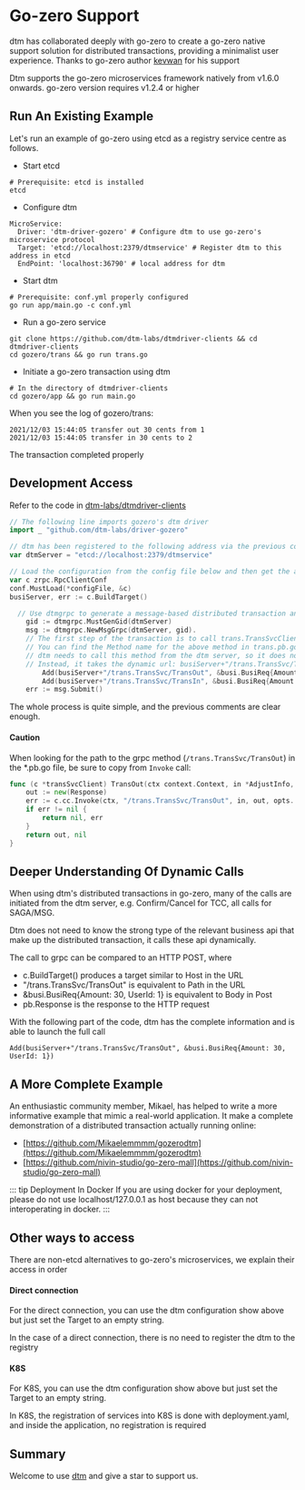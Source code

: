 # Go-zero Support
dtm has collaborated deeply with go-zero to create a go-zero native support solution for distributed transactions, providing a minimalist user experience. Thanks to go-zero author [kevwan](https://github.com/kevwan) for his support

Dtm supports the go-zero microservices framework natively from v1.6.0 onwards. go-zero version requires v1.2.4 or higher

## Run An Existing Example
Let's run an example of go-zero using etcd as a registry service centre as follows.

- Start etcd
```
# Prerequisite: etcd is installed
etcd
```
- Configure dtm
```
MicroService:
  Driver: 'dtm-driver-gozero' # Configure dtm to use go-zero's microservice protocol
  Target: 'etcd://localhost:2379/dtmservice' # Register dtm to this address in etcd
  EndPoint: 'localhost:36790' # local address for dtm
```
- Start dtm
```
# Prerequisite: conf.yml properly configured
go run app/main.go -c conf.yml
```
- Run a go-zero service
```
git clone https://github.com/dtm-labs/dtmdriver-clients && cd dtmdriver-clients
cd gozero/trans && go run trans.go
```
- Initiate a go-zero transaction using dtm
```
# In the directory of dtmdriver-clients
cd gozero/app && go run main.go
```

When you see the log of gozero/trans:
```
2021/12/03 15:44:05 transfer out 30 cents from 1
2021/12/03 15:44:05 transfer in 30 cents to 2
```
The transaction completed properly

## Development Access
Refer to the code in [dtm-labs/dtmdriver-clients](https://github.com/dtm-labs/dtmdriver-clients/blob/main/gozero/app/main.go)

``` go
// The following line imports gozero's dtm driver
import _ "github.com/dtm-labs/driver-gozero"

// dtm has been registered to the following address via the previous configuration, so use that address in dtmgrpc
var dtmServer = "etcd://localhost:2379/dtmservice"

// Load the configuration from the config file below and then get the address of the business service via BuildTarget
var c zrpc.RpcClientConf
conf.MustLoad(*configFile, &c)
busiServer, err := c.BuildTarget()

  // Use dtmgrpc to generate a message-based distributed transaction and commit it
	gid := dtmgrpc.MustGenGid(dtmServer)
	msg := dtmgrpc.NewMsgGrpc(dtmServer, gid).
    // The first step of the transaction is to call trans.TransSvcClient.TransOut
    // You can find the Method name for the above method in trans.pb.go as "/trans.TransSvc/TransOut"
    // dtm needs to call this method from the dtm server, so it does not take a strong type
    // Instead, it takes the dynamic url: busiServer+"/trans.TransSvc/TransOut"
		Add(busiServer+"/trans.TransSvc/TransOut", &busi.BusiReq{Amount: 30, UserId: 1}).
		Add(busiServer+"/trans.TransSvc/TransIn", &busi.BusiReq{Amount: 30, UserId: 2})
	err := msg.Submit()

```

The whole process is quite simple, and the previous comments are clear enough.


#### Caution
When looking for the path to the grpc method (`/trans.TransSvc/TransOut`) in the *.pb.go file, be sure to copy from `Invoke` call:
``` go
func (c *transSvcClient) TransOut(ctx context.Context, in *AdjustInfo, opts ...grpc.CallOption) (*Response, error) {
	out := new(Response)
	err := c.cc.Invoke(ctx, "/trans.TransSvc/TransOut", in, out, opts...)
	if err != nil {
		return nil, err
	}
	return out, nil
}
```

## Deeper Understanding Of Dynamic Calls
When using dtm's distributed transactions in go-zero, many of the calls are initiated from the dtm server, e.g. Confirm/Cancel for TCC, all calls for SAGA/MSG.

Dtm does not need to know the strong type of the relevant business api that make up the distributed transaction, it calls these api dynamically.

The call to grpc can be compared to an HTTP POST, where

- c.BuildTarget() produces a target similar to Host in the URL
- "/trans.TransSvc/TransOut" is equivalent to Path in the URL
- &busi.BusiReq{Amount: 30, UserId: 1} is equivalent to Body in Post
- pb.Response is the response to the HTTP request

With the following part of the code, dtm has the complete information and is able to launch the full call

`Add(busiServer+"/trans.TransSvc/TransOut", &busi.BusiReq{Amount: 30, UserId: 1})`

## A More Complete Example
An enthusiastic community member, Mikael, has helped to write a more informative example that mimic a real-world application. It make a complete demonstration of a distributed transaction actually running online:

- [https://github.com/Mikaelemmmm/gozerodtm](https://github.com/Mikaelemmmm/gozerodtm)
- [https://github.com/nivin-studio/go-zero-mall](https://github.com/nivin-studio/go-zero-mall)

::: tip Deployment In Docker
If you are using docker for your deployment, please do not use localhost/127.0.0.1 as host because they can not interoperating in docker.
:::
## Other ways to access
There are non-etcd alternatives to go-zero's microservices, we explain their access in order

#### Direct connection
For the direct connection, you can use the dtm configuration show above but just set the Target to an empty string.

In the case of a direct connection, there is no need to register the dtm to the registry

#### K8S
For K8S, you can use the dtm configuration show above but just set the Target to an empty string.

In K8S, the registration of services into K8S is done with deployment.yaml, and inside the application, no registration is required

## Summary

Welcome to use [dtm](https://github.com/dtm-labs/dtm) and give a star to support us.
